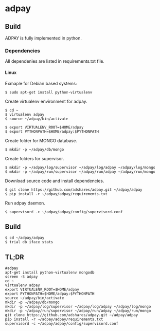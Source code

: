 # adpay

## Build
ADPAY is fully implemented in python.

### Dependencies

All dependenies are listed in requirements.txt file.

#### Linux

Exmaple for Debian based systems:
```
$ sudo apt-get install python-virtualenv
```

Create virtualenv environment for adpay.
```
$ cd ~
$ virtualenv adpay
$ source ~/adpay/bin/activate

$ export VIRTUALENV_ROOT=$HOME/adpay
$ export PYTHONPATH=$HOME/adpay:$PYTHONPATH
```

Create folder for MONGO database.
```
$ mkdir -p ~/adpay/db/mongo
```


Create folders for supervisor.
```
$ mkdir -p ~/adpay/log/supervisor ~/adpay/log/adpay ~/adpay/log/mongo
$ mkdir -p ~/adpay/run/supervisor ~/adpay/run/adpay ~/adpay/run/mongo
```

Download source code and install dependencies.
```
$ git clone https://github.com/adshares/adpay.git ~/adpay/adpay
$ pip install -r ~/adpay/adpay/requirements.txt
```

Run adpay daemon.
```
$ supervisord -c ~/adpay/adpay/config/supervisord.conf
```

## Build
```
$ cd ~/adpay/adpay
$ trial db iface stats
```
## TL;DR
```
#adpay
apt-get install python-virtualenv mongodb
screen -S adpay
cd ~
virtualenv adpay
export VIRTUALENV_ROOT=$HOME/adpay
export PYTHONPATH=$HOME/adpay:$PYTHONPATH
source ~/adpay/bin/activate
mkdir -p ~/adpay/db/mongo
mkdir -p ~/adpay/log/supervisor ~/adpay/log/adpay ~/adpay/log/mongo
mkdir -p ~/adpay/run/supervisor ~/adpay/run/adpay ~/adpay/run/mongo
git clone https://github.com/adshares/adpay.git ~/adpay/adpay
pip install -r ~/adpay/adpay/requirements.txt
supervisord -c ~/adpay/adpay/config/supervisord.conf
```
